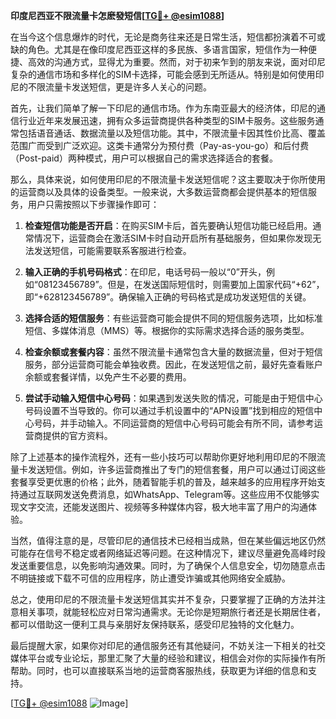 **印度尼西亚不限流量卡怎麽發短信[[TG💪+ @esim1088](https://t.me/s/esim1088)]**

在当今这个信息爆炸的时代，无论是商务往来还是日常生活，短信都扮演着不可或缺的角色。尤其是在像印度尼西亚这样的多民族、多语言国家，短信作为一种便捷、高效的沟通方式，显得尤为重要。然而，对于初来乍到的朋友来说，面对印尼复杂的通信市场和多样化的SIM卡选择，可能会感到无所适从。特别是如何使用印尼的不限流量卡发送短信，更是许多人关心的问题。

首先，让我们简单了解一下印尼的通信市场。作为东南亚最大的经济体，印尼的通信行业近年来发展迅速，拥有众多运营商提供各种类型的SIM卡服务。这些服务通常包括语音通话、数据流量以及短信功能。其中，不限流量卡因其性价比高、覆盖范围广而受到广泛欢迎。这类卡通常分为预付费（Pay-as-you-go）和后付费（Post-paid）两种模式，用户可以根据自己的需求选择适合的套餐。

那么，具体来说，如何使用印尼的不限流量卡发送短信呢？这主要取决于你所使用的运营商以及具体的设备类型。一般来说，大多数运营商都会提供基本的短信服务，用户只需按照以下步骤操作即可：

1. **检查短信功能是否开启**：在购买SIM卡后，首先要确认短信功能已经启用。通常情况下，运营商会在激活SIM卡时自动开启所有基础服务，但如果你发现无法发送短信，可能需要联系客服进行检查。

2. **输入正确的手机号码格式**：在印尼，电话号码一般以“0”开头，例如“08123456789”。但是，在发送国际短信时，则需要加上国家代码“+62”，即“+628123456789”。确保输入正确的号码格式是成功发送短信的关键。

3. **选择合适的短信服务**：有些运营商可能会提供不同的短信服务选项，比如标准短信、多媒体消息（MMS）等。根据你的实际需求选择合适的服务类型。

4. **检查余额或套餐内容**：虽然不限流量卡通常包含大量的数据流量，但对于短信服务，部分运营商可能会单独收费。因此，在发送短信之前，最好先查看账户余额或套餐详情，以免产生不必要的费用。

5. **尝试手动输入短信中心号码**：如果遇到发送失败的情况，可能是由于短信中心号码设置不当导致的。你可以通过手机设置中的“APN设置”找到相应的短信中心号码，并手动输入。不同运营商的短信中心号码可能会有所不同，请参考运营商提供的官方资料。

除了上述基本的操作流程外，还有一些小技巧可以帮助你更好地利用印尼的不限流量卡发送短信。例如，许多运营商推出了专门的短信套餐，用户可以通过订阅这些套餐享受更优惠的价格；此外，随着智能手机的普及，越来越多的应用程序开始支持通过互联网发送免费消息，如WhatsApp、Telegram等。这些应用不仅能够实现文字交流，还能发送图片、视频等多种媒体内容，极大地丰富了用户的沟通体验。

当然，值得注意的是，尽管印尼的通信技术已经相当成熟，但在某些偏远地区仍然可能存在信号不稳定或者网络延迟等问题。在这种情况下，建议尽量避免高峰时段发送重要信息，以免影响沟通效果。同时，为了确保个人信息安全，切勿随意点击不明链接或下载不可信的应用程序，防止遭受诈骗或其他网络安全威胁。

总之，使用印尼的不限流量卡发送短信其实并不复杂，只要掌握了正确的方法并注意相关事项，就能轻松应对日常沟通需求。无论你是短期旅行者还是长期居住者，都可以借助这一便利工具与亲朋好友保持联系，感受印尼独特的文化魅力。

最后提醒大家，如果你对印尼的通信服务还有其他疑问，不妨关注一下相关的社交媒体平台或专业论坛，那里汇聚了大量的经验和建议，相信会对你的实际操作有所帮助。同时，也可以直接联系当地的运营商客服热线，获取更为详细的信息和支持。

[[TG💪+ @esim1088](https://t.me/s/esim1088) ![Image](https://i.postimg.cc/4NQfJmqS/Snipaste-2025-05-13-00-14-12.png)]
